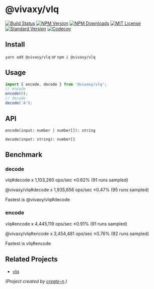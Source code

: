# @vivaxy/vlq

[![Build Status][travis-image]][travis-url]
[![NPM Version][npm-version-image]][npm-url]
[![NPM Downloads][npm-downloads-image]][npm-url]
[![MIT License][license-image]][license-url]
[![Standard Version][standard-version-image]][standard-version-url]
[![Codecov][codecov-image]][codecov-url]

## Install

`yarn add @vivaxy/vlq` or `npm i @vivaxy/vlq`

## Usage

```js
import { encode, decode } from '@vivaxy/vlq';
// encode
encode(0);
// decode
decode('A');
```

## API

`encode(input: number | number[]): string`

`decode(input: string): number[]`

## Benchmark

### decode

vlq#decode x 1,103,260 ops/sec ±0.62% (91 runs sampled)

@vivaxy/vlq#decode x 1,935,656 ops/sec ±0.47% (95 runs sampled)

Fastest is @vivaxy/vlq#decode

### encode

vlq#encode x 4,445,119 ops/sec ±0.91% (91 runs sampled)

@vivaxy/vlq#encode x 3,454,481 ops/sec ±0.76% (92 runs sampled)

Fastest is vlq#encode

## Related Projects

- [vlq](https://github.com/Rich-Harris/vlq)

_(Project created by [create-n](https://github.com/vivaxy/create-n).)_

[travis-image]: https://img.shields.io/travis/vivaxy/vlq.svg?style=flat-square
[travis-url]: https://travis-ci.org/vivaxy/vlq
[npm-version-image]: https://img.shields.io/npm/v/@vivaxy/vlq.svg?style=flat-square
[npm-url]: https://www.npmjs.com/package/@vivaxy/vlq
[npm-downloads-image]: https://img.shields.io/npm/dt/@vivaxy/vlq.svg?style=flat-square
[license-image]: https://img.shields.io/npm/l/@vivaxy/vlq.svg?style=flat-square
[license-url]: LICENSE
[standard-version-image]: https://img.shields.io/badge/release-standard%20version-brightgreen.svg?style=flat-square
[standard-version-url]: https://github.com/conventional-changelog/standard-version
[codecov-image]: https://img.shields.io/codecov/c/github/vivaxy/vlq.svg?style=flat-square
[codecov-url]: https://codecov.io/gh/vivaxy/vlq
